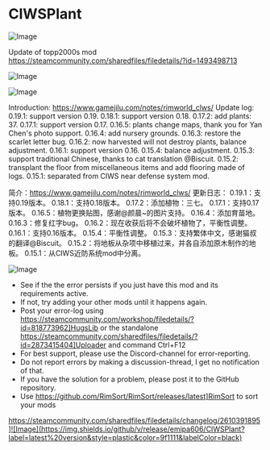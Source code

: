 # CIWSPlant

![Image](https://i.imgur.com/buuPQel.png)

Update of topp2000s mod
https://steamcommunity.com/sharedfiles/filedetails/?id=1493498713

![Image](https://i.imgur.com/pufA0kM.png)

	
![Image](https://i.imgur.com/Z4GOv8H.png)

Introduction: https://www.gamejilu.com/notes/rimworld_clws/
Update log:
0.19.1: support version 0.19.
0.18.1: support version 0.18.
0.17.2: add plants: 37.
0.17.1: support version 0.17.
0.16.5: plants change maps, thank you for Yan Chen's photo support.
0.16.4: add nursery grounds.
0.16.3: restore the scarlet letter bug.
0.16.2: now harvested will not destroy plants, balance adjustment.
0.16.1: support version 0.16.
0.15.4: balance adjustment.
0.15.3: support traditional Chinese, thanks to cat translation @Biscuit.
0.15.2: transplant the floor from miscellaneous items and add flooring made of logs.
0.15.1: separated from CIWS near defense system mod.


简介：https://www.gamejilu.com/notes/rimworld_clws/
更新日志：
0.19.1：支持0.19版本。
0.18.1：支持0.18版本。
0.17.2：添加植物：三七。
0.17.1：支持0.17版本。
0.16.5：植物更换贴图，感谢@颜晨~的图片支持。
0.16.4：添加育苗地。
0.16.3：修复红字bug。
0.16.2：现在收获后将不会破坏植物了，平衡性调整。
0.16.1：支持0.16版本。
0.15.4：平衡性调整。
0.15.3：支持繁体中文，感谢猫叔的翻译@Biscuit。
0.15.2：将地板从杂项中移植过来，并各自添加原木制作的地板。
0.15.1：从CIWS近防系统mod中分离。

![Image](https://i.imgur.com/PwoNOj4.png)



-  See if the the error persists if you just have this mod and its requirements active.
-  If not, try adding your other mods until it happens again.
-  Post your error-log using https://steamcommunity.com/workshop/filedetails/?id=818773962]HugsLib or the standalone https://steamcommunity.com/sharedfiles/filedetails/?id=2873415404]Uploader and command Ctrl+F12
-  For best support, please use the Discord-channel for error-reporting.
-  Do not report errors by making a discussion-thread, I get no notification of that.
-  If you have the solution for a problem, please post it to the GitHub repository.
-  Use https://github.com/RimSort/RimSort/releases/latest]RimSort to sort your mods



https://steamcommunity.com/sharedfiles/filedetails/changelog/2610391895]![Image](https://img.shields.io/github/v/release/emipa606/CIWSPlant?label=latest%20version&style=plastic&color=9f1111&labelColor=black)


